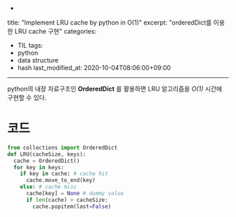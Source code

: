 -

title: "Implement LRU cache by python in O(1)"
excerpt: "orderedDict를 이용한 LRU cache 구현"
categories:
  - TIL
tags:
  - python
  - data structure
  - hash
last_modified_at: 2020-10-04T08:06:00+09:00
---

python의 내장 자료구조인 **OrderedDict** 를 활용하면 LRU 알고리즘을 *O(1)* 시간에 구현할 수 있다.

# 코드

```python
from collections import OrderedDict
def LRU(cacheSize, keys):
  cache = OrderedDict()
  for key in keys:
    if key in cache: # cache hit
      cache.move_to_end(key)
    else: # cache miss
      cache[key] = None # dummy value
      if len(cache) > cacheSize:
        cache.popitem(last=False)
```
